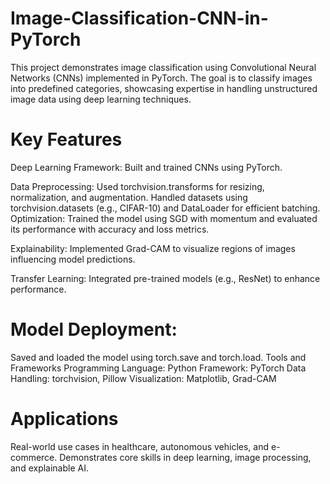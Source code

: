 # Image-Classification-CNN-in-PyTorch

This project demonstrates image classification using Convolutional Neural Networks (CNNs) implemented in PyTorch. The goal is to classify images into predefined categories, showcasing expertise in handling unstructured image data using deep learning techniques.

# Key Features
Deep Learning Framework: Built and trained CNNs using PyTorch.

Data Preprocessing:
Used torchvision.transforms for resizing, normalization, and augmentation.
Handled datasets using torchvision.datasets (e.g., CIFAR-10) and DataLoader for efficient batching.
Optimization: Trained the model using SGD with momentum and evaluated its performance with accuracy and loss metrics.

Explainability:
Implemented Grad-CAM to visualize regions of images influencing model predictions.

Transfer Learning:
Integrated pre-trained models (e.g., ResNet) to enhance performance.

# Model Deployment:
Saved and loaded the model using torch.save and torch.load.
Tools and Frameworks
Programming Language: Python
Framework: PyTorch
Data Handling: torchvision, Pillow
Visualization: Matplotlib, Grad-CAM

# Applications
Real-world use cases in healthcare, autonomous vehicles, and e-commerce.
Demonstrates core skills in deep learning, image processing, and explainable AI.


